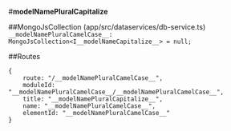 #__modelNamePluralCapitalize__

##MongoJsCollection (app/src/dataservices/db-service.ts)
`__modelNamePluralCamelCase__: MongoJsCollection<I__modelNameCapitalize__> = null;`

##Routes
```
{
    route: "/__modelNamePluralCamelCase__",
    moduleId: "__modelNamePluralCamelCase__/__modelNamePluralCamelCase__",
    title: "__modelNamePluralCapitalize__",
    name: "__modelNamePluralCamelCase__",
    elementId: "__modelNamePluralCamelCase__"
}
```